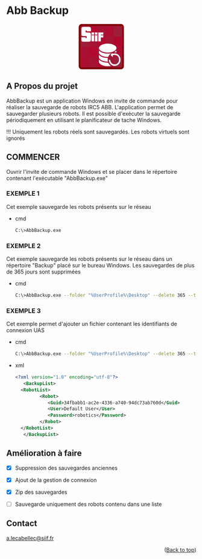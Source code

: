 <a id="readme-top"></a>
# Abb Backup


<!-- LOGO -->
<div align="center">
  <a href="https://github.com/tonycab/AbbBackup">
    <img src="Logo.png" alt="Logo" width="120" height="120">
  </a>
</div>


## A Propos du projet

AbbBackup est un application Windows en invite de commande pour réaliser la sauvegarde de robots IRC5 ABB.
L'application permet de sauvegarder plusieurs robots. Il est possible d'exécuter la 
sauvegarde périodiquement en utilisant le planificateur de tache Windows.

!!! Uniquement les robots réels sont sauvegardés. Les robots virtuels sont ignorés


<!-- COMMENCER -->

## COMMENCER

Ouvrir l'invite de commande Windows et se placer dans le répertoire contenant l'exécutable "AbbBackup.exe" 

### EXEMPLE 1

Cet exemple sauvegarde les robots présents sur le réseau 
* cmd
  ```sh
  C:\>AbbBackup.exe
  ```

### EXEMPLE 2

Cet exemple sauvegarde les robots présents sur le réseau dans un répertoire "Backup" placé sur le bureau Windows. Les sauvegardes de plus de 365 jours sont supprimées
* cmd
  ```sh
  C:\>AbbBackup.exe --folder "%UserProfile%\Desktop" --delete 365 --timeout 180
  ```
### EXEMPLE 3

Cet exemple permet d'ajouter un fichier contenant les identifiants de connexion UAS 
* cmd
  ```sh
  C:\>AbbBackup.exe --folder "%UserProfile%\Desktop" --delete 365 --timeout 180 --list "fileRobot.xml"
  ```

* xml
  ```xml
  <?xml version="1.0" encoding="utf-8"?>
     <BackupList>
  	<RobotList>
    	   <Robot>
     	      <Guid>34fbabb1-ac2e-4336-a740-94dc73ab760d</Guid>
     	      <User>Default User</User>
    	      <Password>robotics</Password>
    	   </Robot>
  	</RobotList>
     </BackupList>
  ```




## Amélioration à faire

- [x] Suppression des sauvegardes anciennes
- [x] Ajout de la gestion de connexion
- [x] Zip des sauvegardes
- [ ] Sauvegarde uniquement des robots contenu dans une liste


## Contact

a.lecabellec@siif.fr

<p align="right">(<a href="#readme-top">Back to top</a>)</p>

